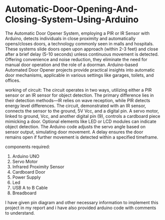 # Automatic-Door-Opening-And-Closing-System-Using-Arduino
The Automatic Door Opener System, employing a PIR or IR Sensor with Arduino, detects individuals in close proximity and automatically opens/closes doors, a technology commonly seen in malls and hospitals. These systems slide doors open upon approach (within 2-3 feet) and close after a brief delay (5-10 seconds) unless continuous movement is detected. Offering convenience and noise reduction, they eliminate the need for manual door operation and the role of a doorman. Arduino-based Automated Door Opener projects provide practical insights into automatic door mechanisms, applicable in various settings like garages, toilets, and offices.

working of circuit:
The circuit operates in two ways, utilizing either a PIR sensor or an IR sensor for object detection. The primary difference lies in their detection methods—IR relies on wave reception, while PIR detects energy level differences. The circuit, demonstrated with an IR sensor, connects the sensor to the ground, 5V Vcc, and a digital pin. A servo motor, linked to ground, Vcc, and another digital pin (9), controls a cardboard piece mimicking a door. Optional elements like LED or LCD modules can indicate object detection. The Arduino code adjusts the servo angle based on sensor output, simulating door movement. A delay ensures the door remains open if further movement is detected within a specified timeframe.

components required:
1. Arduino UNO 
2. Servo Motor 
3. Infrared Proximity Sensor 
4. Cardboard Door 
5. Power Supply 
6. Led 
7. USB A to B Cable 
8. Breadboard

I have given pin diagram and other necessary information to implement this project in my report and i have also provided arduino code with comments to understand.

